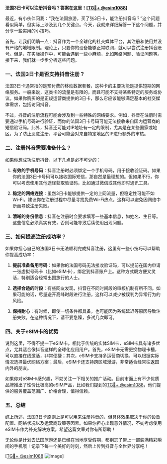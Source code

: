 **法国3日卡可以注册抖音吗？答案在这里！[[TG💪+ @esim1088](https://t.me/s/esim1088)]**

最近，有小伙伴问我：“我在法国旅游，买了张3日卡，能注册抖音吗？”这个问题看似简单，但实际上涉及到几个关键点。今天，我就来详细解答一下这个问题，并分享一些实用的小技巧。

首先，让我们明确一点：抖音作为一个全球化的社交媒体平台，其注册和使用并没有严格的地域限制。理论上，只要你的设备能够正常联网，就可以尝试注册抖音账号。但是，在实际操作中，可能会遇到一些小麻烦，比如网络问题、验证问题等。接下来，我们就一步步分析这些问题。

### 一、法国3日卡是否支持抖音注册？

法国3日卡通常指的是预付费的移动数据套餐，这种卡的主要功能是提供短期的网络服务。一般来说，这类卡的流量是有限的，而且可能不支持某些特定的服务或协议。如果你购买的是正规运营商提供的3日卡，那么它应该能够满足基本的社交媒体需求，包括访问抖音。

不过，抖音的注册流程可能会涉及到一些特殊的网络要求。例如，抖音在注册时需要通过手机号码进行验证，而你的法国3日卡号码可能无法接收来自国内运营商的短信验证码。此外，抖音还可能对IP地址有一定的限制，尤其是在某些国家或地区，为了防止恶意注册，平台可能会对来自特定地区的IP进行额外的审核。

### 二、注册抖音需要准备什么？

如果你想成功注册抖音，以下几点是必不可少的：

1. **有效的手机号码**：抖音注册时必须绑定一个手机号码，用于接收验证码。如果你的法国3日卡号码可以接收国际短信，那自然是最理想的。但如果不行，你可以考虑使用其他途径获取验证码，比如通过微信或其他即时通讯工具。

2. **稳定的网络连接**：虽然3日卡能够提供一定的上网流量，但稳定性可能不如Wi-Fi。建议你在注册过程中尽量寻找免费Wi-Fi热点，这样可以避免因网络中断而导致注册失败。

3. **清晰的身份信息**：抖音在注册时会要求填写一些基本信息，如姓名、生日等。这些信息必须真实有效，否则可能导致后续使用出现问题。

### 三、如何提高注册成功率？

如果你担心自己的法国3日卡无法顺利完成抖音注册，这里有一些小技巧可以帮助你提高成功率：

1. **提前准备备用号码**：如果你的法国号码无法接收验证码，可以提前在国内申请一张虚拟号码卡（比如eSIM卡），绑定到抖音账户上。这种方式既方便又灵活，特别适合经常出国旅行的人士。

2. **选择合适的时段**：有些网友发现，抖音在不同时间段的审核机制有所不同。如果可能的话，尽量避开高峰时段进行注册，这样可以减少被误判为异常行为的风险。

3. **保持耐心**：有时候，即使一切条件都具备，也可能因为系统延迟等原因导致注册失败。在这种情况下，请不要急躁，多试几次即可。

### 四、关于eSIM卡的优势

说到这里，不得不提一下eSIM卡。相比于传统的实体SIM卡，eSIM卡具有诸多优点，尤其适合像抖音这样的全球化应用用户。首先，eSIM卡无需更换物理卡槽，可以直接在线激活，非常便捷；其次，eSIM卡支持多运营商切换，可以根据实际情况选择最优网络方案；最后，eSIM卡还支持跨区域漫游，非常适合经常往返国内外的朋友。

如果你对eSIM卡感兴趣，不妨关注一下相关的推广活动。目前市面上有不少优质品牌推出了性价比极高的eSIM产品，比如我们提到的[TG💪+ @esim1088](https://t.me/s/esim1088)，他们提供的服务覆盖范围广、价格合理，值得信赖。

### 五、总结

综上所述，法国3日卡原则上是可以用来注册抖音的，但具体效果取决于你的设备配置、网络状况以及运营商政策等因素。如果你担心出现意外情况，不妨考虑使用eSIM卡作为补充解决方案。希望这篇文章对你有所帮助！

无论你是计划去法国旅游还是已经在当地享受假期，都别忘了带上一部装满精彩瞬间的手机哦！记录下每一个美好的时刻，然后上传到抖音与全世界分享吧！

[[TG💪+ @esim1088](https://t.me/s/esim1088) ![Image](https://i.postimg.cc/4NQfJmqS/Snipaste-2025-05-13-00-14-12.png)]